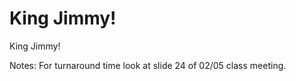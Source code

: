 King Jimmy!
=====

King Jimmy!

Notes:
For turnaround time look at slide 24 of 02/05 class meeting.
